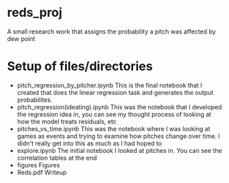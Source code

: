 # reds_proj
A small research work that assigns the probability a pitch was affected by dew point

# Setup of files/directories
- pitch_regression_by_pitcher.ipynb
        This is the final notebook that I created that does the linear regression task and generates the output probabilites.
- pitch_regression(ideating).ipynb
        This was the notebook that I developed the regression idea in, you can see my thought process of looking at how the model treats residuals, etc
- pitches_vs_time.ipynb
        This was the notebook where I was looking at games as events and trying to examine how pitches change over time. I didn't really get into this as much as I had hoped to
- explore.ipynb
        The initial notebook I looked at pitches in. You can see the correlation tables at the end
- figures
        Figures
- Reds.pdf
        Writeup
